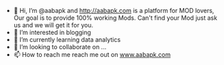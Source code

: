 - 👋 Hi, I’m @aabapk and http://aabapk.com is a platform for MOD lovers, Our goal is to provide 100% working Mods. Can't find your Mod just ask us and we will get it for you.
- 👀 I’m interested in blogging
- 🌱 I’m currently learning data analytics  
- 💞️ I’m looking to collaborate on ...
- 📫 How to reach me reach me out on www.aabapk.com

<!---
aabapk/aabapk is a ✨ special ✨ repository because its `README.md` (this file) appears on your GitHub profile.
You can click the Preview link to take a look at your changes.
--->
